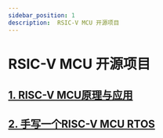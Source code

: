 ```yaml
---
sidebar_position: 1
description:  RSIC-V MCU 开源项目
---
```


# RSIC-V MCU 开源项目

## [1. RISC-V MCU原理与应用](/docs/category/rsic-v-mcu原理与应用)

## [2. 手写一个RISC-V MCU RTOS](/docs/category/手写一个risc-v-mcu-rtos)
